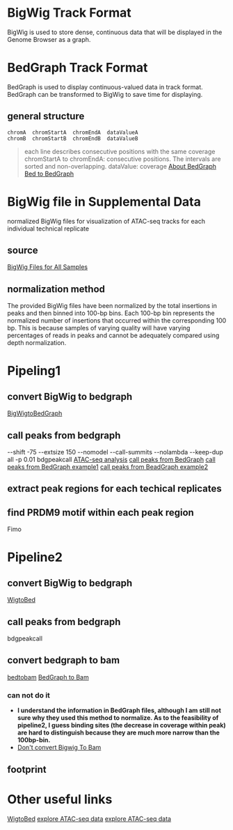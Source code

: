 # BigWig Track Format
BigWig is used to store dense, continuous data that will be displayed in the Genome Browser as a graph.
# BedGraph Track Format
BedGraph is used to display continuous-valued data in track format. BedGraph can be transformed to BigWig to save time for displaying.
## general structure
```
chromA  chromStartA  chromEndA  dataValueA
chromB  chromStartB  chromEndB  dataValueB
```
> each line describes consecutive positions with the same coverage
> chromStartA  to chromEndA: consecutive positions. The intervals are sorted and non-overlapping.
> dataValue: coverage
> [About BedGraph](https://bedtools.readthedocs.io/en/latest/content/tools/genomecov.html#coverage-by-fragment)
> [Bed to BedGraph](https://toolshed.g2.bx.psu.edu/repository/display_tool?repository_id=1ec48b84b33d36d8&tool_config=database%2Fcommunity_files%2F000%2Frepo_121%2Fbedtools-galaxy%2FgenomeCoverageBed_bedgraph.xml&changeset_revision=41bba3e648d1)
# BigWig file  in Supplemental Data
normalized BigWig files for visualization of ATAC-seq tracks for each individual technical replicate
## source
[BigWig Files for All Samples](https://gdc.cancer.gov/about-data/publications/ATACseq-AWG)
## normalization method
The provided BigWig files have been normalized by the total insertions in peaks and then binned into 100-bp bins. 
Each 100-bp bin represents the normalized number of insertions that occurred within the corresponding 100 bp.
This is because samples of varying quality will have varying percentages of reads in peaks and cannot be adequately compared using depth normalization.
# Pipeling1
## convert BigWig to bedgraph
[BigWigtoBedGraph](https://genome.ucsc.edu/goldenPath/help/bigWig.html)
## call peaks from bedgraph
--shift -75 --extsize 150 --nomodel --call-summits --nolambda --keep-dup all -p 0.01
bdgpeakcall
[ATAC-seq analysis](https://yiweiniu.github.io/blog/2019/03/ATAC-seq-data-analysis-from-FASTQ-to-peaks/)
[call peaks from BedGraph](https://help.galaxyproject.org/t/macs-peaks-calling-from-bedgraph-data-chip-seq/1470)
[call peaks from BedGraph example1](https://cancerres.aacrjournals.org/content/canres/78/5/1127.full.pdf)
[call peaks from BeadGraph example2](https://dev.biologists.org/content/develop/145/7/dev160663.full.pdf)
## extract peak regions for each techical replicates
## find PRDM9 motif within each peak region
Fimo
# Pipeline2
## convert BigWig to bedgraph
[WigtoBed](http://barcwiki.wi.mit.edu/wiki/SOPs/coordinates)
## call peaks from bedgraph
bdgpeakcall
## convert bedgraph to bam
[bedtobam](https://bedtools.readthedocs.io/en/latest/content/tools/bedtobam.html)
[BedGraph to Bam](https://www.jianshu.com/p/25f7a8967e8a)
### can not do it
- **I understand the information in BedGraph files, although I am still not sure why they used this method to normalize. As to the feasibility of pipeline2, I guess binding sites (the decrease in coverage within peak) are hard to distinguish because they are much more narrow than the 100bp-bin.** 
- [Don't convert Bigwig To Bam](https://www.biostars.org/p/49067/)
## footprint

# Other useful links
[WigtoBed](http://barcwiki.wi.mit.edu/wiki/SOPs/coordinates)
[explore ATAC-seq data](https://benbermanlab.com/assets/code/Workshop%20for%20ATAC-seq%20analysis.html)
[explore ATAC-seq data](https://www.google.com/search?q=TCGA+ATAC+counts+matrix+find+peaks+site:www.biostars.org&biw=1280&bih=578&sxsrf=ALeKk03sjIvoAhp6NkTxVgs0_uigKbzdLg:1590344874356&sa=X&ved=2ahUKEwj5oLmqkM3pAhViWhUIHXY2Ay8QrQIoBDACegQIARAP)
<!--stackedit_data:
eyJoaXN0b3J5IjpbLTE2NzM0NjE5MjIsNDk4MzA0MDE1LDE5Nj
YyODcwMTAsOTIxODkzNjAsMTE0NDM2MjI1NCwtMTc5MTc3ODM5
MiwxMjczNDI3NDUyLDM5NTQxNzAyNCw1ODc3NTgwOTgsNDg5Nj
EzMzUsODc3MTE3MDExLDEzODIxMjE5MzUsLTE2OTc2NDI2NTMs
LTExOTAyODI4OTksMTQ0NzAxNDUxMCwxMzI1Mjg4NTc0LDYwOT
I4NDkyMCwxMDk3MTY5ODY5LC0xMTU0NjYyMjUsLTEyNDI1ODQw
NTRdfQ==
-->